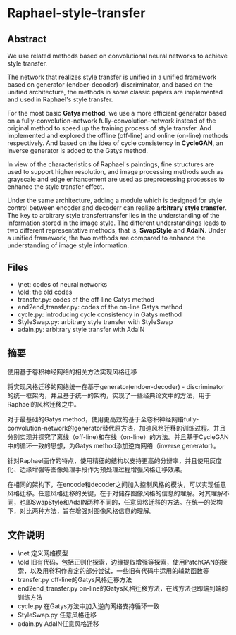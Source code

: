 # Raphael-style-transfer

## Abstract

We use related methods based on convolutional neural networks to achieve style transfer.

The network that realizes style transfer is unified in a unified framework based on generator (endoer-decoder)-discriminator, and based on the unified architecture, the methods in some classic papers are implemented and used in Raphael's style transfer.

For the most basic **Gatys method**, we use a more efficient generator based on a fully-convolution-network fully-convolution-network instead of the original method to speed up the training process of style transfer. And implemented and explored the offline (off-line) and online (on-line) methods respectively. And based on the idea of cycle consistency in **CycleGAN**, an inverse generator is added to the Gatys method.

In view of the characteristics of Raphael's paintings, fine structures are used to support higher resolution, and image processing methods such as grayscale and edge enhancement are used as preprocessing processes to enhance the style transfer effect.

Under the same architecture, adding a module which is designed for style control between encoder and decoderr can realize **arbitrary style transfer**. The key to arbitrary style transfertransfer lies in the understanding of the information stored in the image style. The different understandings leads to two different representative methods, that is, **SwapStyle** and **AdaIN**. Under a unified framework, the two methods are compared to enhance the understanding of image style information.

## Files

* \net: codes of neural networks
* \old: the old codes
* transfer.py: codes of the off-line Gatys method 
* end2end_transfer.py: codes of the on-line Gatys method 
* cycle.py:  introducing cycle consistency in Gatys method
* StyleSwap.py: arbitrary style transfer with StyleSwap
* adain.py: arbitrary style transfer with AdaIN

## 摘要

使用基于卷积神经网络的相关方法实现风格迁移

将实现风格迁移的网络统一在基于generator(endoer-decoder) - discriminator的统一框架内，并且基于统一的架构，实现了一些经典论文中的方法，用于Raphael的风格迁移之中。

对于最基础的Gatys method，使用更高效的基于全卷积神经网络fully-convolution-network的generator替代原方法，加速风格迁移的训练过程。并且分别实现并探究了离线（off-line)和在线（on-line）的方法。并且基于CycleGAN中的循环一致的思想，为Gatys method添加逆向网络（inverse generator）。

针对Raphael画作的特点，使用精细的结构以支持更高的分辨率，并且使用灰度化、边缘增强等图像处理手段作为预处理过程增强风格迁移效果。

在相同的架构下，在encode和decoder之间加入控制风格的模块，可以实现任意风格迁移。任意风格迁移的关键，在于对储存图像风格的信息的理解。对其理解不同，也即SwapStyle和AdaIN两种不同的，任意风格迁移的方法。在统一的架构下，对比两种方法，旨在增强对图像风格信息的理解。


## 文件说明

* \net 定义网络模型
* \old 旧有代码，包括正则化探索，边缘提取增强等探索，使用PatchGAN的探索，以及用卷积作鉴定的部分尝试，一些旧有代码中运用的辅助函数等
* transfer.py off-line的Gatys风格迁移方法
* end2end_transfer.py on-line的Gatys风格迁移方法，在线方法也即端到端的训练方法
* cycle.py 在Gatys方法中加入逆向网络支持循环一致
* StyleSwap.py 任意风格迁移
* adain.py AdaIN任意风格迁移


